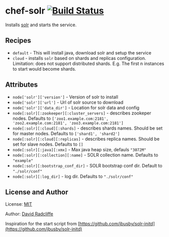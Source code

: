 # chef-solr [![Build Status](https://travis-ci.org/dwradcliffe/chef-solr.png?branch=master)](https://travis-ci.org/dwradcliffe/chef-solr)

Installs [solr](http://lucene.apache.org/solr/) and starts the service.

## Recipes

- `default` - This will install java, download solr and setup the service
- `cloud` - installs `solr` based on shards and replicas configuration. Limitation: does not support distributed shards. E.g. The first n instances to start would become shards.

## Attributes

- `node['solr']['version']` - Version of solr to install
- `node['solr']['url']` - Url of solr source to download
- `node['solr']['data_dir']` - Location for solr data and config
- `node[:solr][:zookeeper][:cluster_servers]` - describes zookeper nodes. Defaults to `['zoo1.example.com:2181', 'zoo2.example.com:2181', 'zoo3.example.com:2181']`
- `node[:solr][:cloud][:shards]` - describes shards names. Should be set for master nodes. Defaults to `['shard1', 'shard2']`
- `node[:solr][:cloud][:replicas]` - describes replica names. Should be set for slave nodes. Defaults to `[]`
- `node[:solr][:java][:xmx]` - Max java heap size, defauls `"3072M"`
- `node[:solr][:collection][:name]` - SOLR collection name. Defaults to `"example"`
- `node[:solr][:bootstrap_conf_dir]` - SOLR bootstrap conf dir. Default to `"./solr/conf"`
- `node[:solr][:log_dir]` - log dir. Defaults to `"./solr/conf"`


## License and Author

License: [MIT](https://github.com/dwradcliffe/chef-solr/blob/master/LICENSE)

Author: [David Radcliffe](https://github.com/dwradcliffe)

Inspiration for the start script from [https://github.com/jbusby/solr-initd](https://github.com/jbusby/solr-initd)
